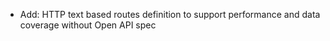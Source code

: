 * Add: HTTP text based routes definition to support performance and data coverage without Open API spec
